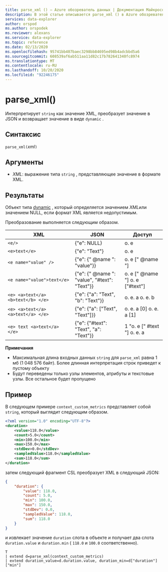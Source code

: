 ```yaml
---
title: parse_xml () — Azure обозреватель данных | Документация Майкрософт
description: В этой статье описывается parse_xml () в Azure обозреватель данных.
services: data-explorer
author: orspod
ms.author: orspodek
ms.reviewer: alexans
ms.service: data-explorer
ms.topic: reference
ms.date: 02/13/2020
ms.openlocfilehash: 95741bb407baec3298bb84695ed98b4adcbbd5a6
ms.sourcegitcommit: 608539af6ab511aa11d82c17b782641340fc8974
ms.translationtype: MT
ms.contentlocale: ru-RU
ms.lasthandoff: 10/20/2020
ms.locfileid: "92246175"
---
```

# <a name="parse_xml"></a>parse_xml()

Интерпретирует `string` как значение XML, преобразует значение в JSON и возвращает значение в виде `dynamic` .

## <a name="syntax"></a>Синтаксис

`parse_xml(`*xml*`)`

## <a name="arguments"></a>Аргументы

* *XML*: выражение типа `string` , представляющее значение в формате XML.

## <a name="returns"></a>Результаты

Объект типа [dynamic](./scalar-data-types/dynamic.md) , который определяется значением *XML*или значением NULL, если формат XML является недопустимым.

Преобразование выполняется следующим образом.

XML                                |JSON                                            |Доступ
-----------------------------------|------------------------------------------------|--------------         
`<e/>`                             | {"e": NULL}                                  | o. e
`<e>text</e>`                      | {"e": "Text"}                                | o. e
`<e name="value" />`               | {"e": {" @name ": "value"}}                     | o. e [" @name "]
`<e name="value">text</e>`         | {"e": {" @name ": "value", "#text": "Text"}} | o. e [" @name "] o. e ["#text"]
`<e> <a>text</a> <b>text</b> </e>` | {"e": {"a": "Text", "b": "Text"}}          | o. e. a o. e. b
`<e> <a>text</a> <a>text</a> </e>` | {"e": {"a": ["Text", "Text"]}}             | o. e. a [0] o. e. a [1]
`<e> text <a>text</a> </e>`        | {"e": {"#text": "Text", "a": "Text"}}      | 1 "o. e [" #text "] o. e. a

**Примечания**

* Максимальная длина входных данных `string` для `parse_xml` равна 1 мб (1 048 576 байт). Более длинная интерпретация строк приведет к пустому объекту
* Будут переведены только узлы элементов, атрибуты и текстовые узлы. Все остальное будет пропущено
 
## <a name="example"></a>Пример

В следующем примере `context_custom_metrics` представляет собой `string`, который выглядит следующим образом. 

```xml
<?xml version="1.0" encoding="UTF-8"?>
<duration>
    <value>118.0</value>
    <count>5.0</count>
    <min>100.0</min>
    <max>150.0</max>
    <stdDev>0.0</stdDev>
    <sampledValue>118.0</sampledValue>
    <sum>118.0</sum>
</duration>
```

затем следующий фрагмент CSL преобразует XML в следующий JSON:

```json
{
    "duration": {
        "value": 118.0,
        "count": 5.0,
        "min": 100.0,
        "max": 150.0,
        "stdDev": 0.0,
        "sampledValue": 118.0,
        "sum": 118.0
    }
}
```

и извлекает значение `duration` слота в объекте и получает два слота `duration.value` и `duration.min` ( `118.0` и `100.0` соответственно).

```kusto
T
| extend d=parse_xml(context_custom_metrics) 
| extend duration_value=d.duration.value, duration_min=d["duration"]["min"]
```

